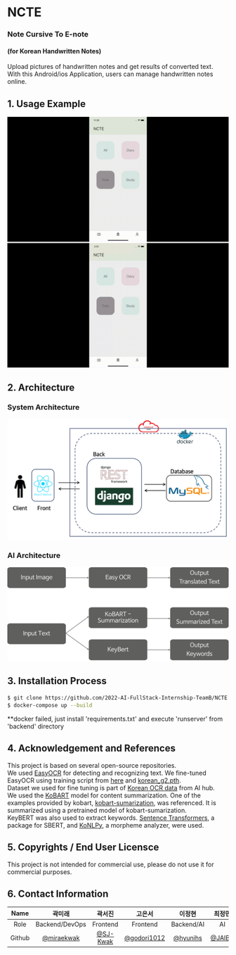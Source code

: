 # NCTE
### Note Cursive To E-note  
#### (for Korean Handwritten Notes)  
Upload pictures of handwritten notes and get results of converted text.  
With this Android/ios Application, users can manage handwritten notes online.  

## 1. Usage Example  
![demo 1](image_files/demo.gif) 
![demo 2](image_files/demo2.gif)  

## 2. Architecture  
### System Architecture  
![system architecture](image_files/system_architecture.png)  

### AI Architecture  
![ai architecure](image_files/AI_architecture.png)  

## 3. Installation Process  
```bash
$ git clone https://github.com/2022-AI-FullStack-Internship-TeamB/NCTE.git
$ docker-compose up --build
```  
**docker failed, just install 'requirements.txt' and execute 'runserver' from 'backend' directory

## 4. Acknowledgement and References  
This project is based on several open-source repositories.  
We used [EasyOCR](https://github.com/JaidedAI/EasyOCR) for detecting and recognizing text. We fine-tuned EasyOCR using training script from [here](https://github.com/JaidedAI/EasyOCR/tree/master/trainer) and [korean_g2.pth](https://jaided.ai/easyocr/modelhub/).  
Dataset we used for fine tuning is part of [Korean OCR data](https://www.aihub.or.kr/aihubdata/data/view.do?currMenu=115&topMenu=100&aihubDataSe=realm&dataSetSn=91) from AI hub.  
We used the [KoBART](https://github.com/SKT-AI/KoBART) model for content summarization. One of the examples provided by kobart, [kobart-sumarization](https://github.com/seujung/KoBART-summarization), was referenced. It is summarized using a pretrained model of kobart-sumarization.  
KeyBERT was also used to extract keywords. [Sentence Transformers](https://github.com/UKPLab/sentence-transformers), a package for SBERT, and [KoNLPy](https://github.com/konlpy/konlpy), a morpheme analyzer, were used.

## 5. Copyrights / End User Licensce
This project is not intended for commercial use, please do not use it for commercial purposes.  

## 6. Contact Information  
|Name|곽미래|곽서진|고은서|이정현|최정민|
|:------:|:---:|:---:|:---:|:---:|:---:|
|Role|Backend/DevOps|Frontend|Frontend|Backend/AI|AI|
|Github|[@miraekwak](https://github.com/miraekwak)|[@SJ-Kwak](https://github.com/SJ-Kwak)|[@godori1012](https://github.com/godori1012)|[@hyunihs](https://github.com/hyunihs)|[@JAIBC](https://github.com/JAIBC)|
